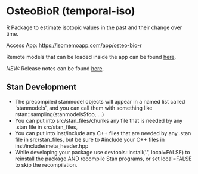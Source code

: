 # OsteoBioR (temporal-iso)

R Package to estimate isotopic values in the past and their change over time.

Access App: https://isomemoapp.com/app/osteo-bio-r

Remote models that can be loaded inside the app can be found [here](https://github.com/Pandora-IsoMemo/osteo-bior/tree/beta/inst/app/predefinedModels).

_NEW:_ Release notes can be found [here](https://github.com/Pandora-IsoMemo/osteo-bior/blob/beta/NEWS.md).

## Stan Development
* The precompiled stanmodel objects will appear in a named list called 'stanmodels', 
and you can call them with something like rstan::sampling(stanmodels$foo, ...)
* You can put into src/stan_files/chunks any file that is needed by any .stan file in src/stan_files, 
* You can put into inst/include any C++ files that are needed by any .stan file in src/stan_files, 
but be sure to #include your C++ files in inst/include/meta_header.hpp
* While developing your package use devtools::install('.', local=FALSE) 
to reinstall the package AND recompile Stan programs, or set local=FALSE to skip the recompilation.
